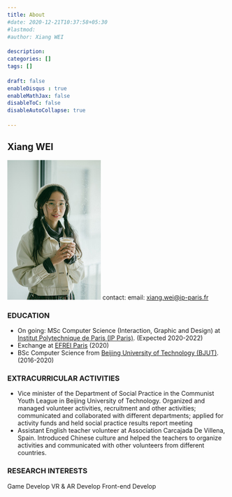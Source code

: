 ```yaml
---
title: About
#date: 2020-12-21T10:37:58+05:30
#lastmod: 
#author: Xiang WEI

description: 
categories: []
tags: []

draft: false
enableDisqus : true
enableMathJax: false
disableToC: false
disableAutoCollapse: true

---
```


## Xiang WEI
![avatar](/images/about.jpeg)
contact: email: xiang.wei@ip-paris.fr

### EDUCATION

- On going: MSc Computer Science (Interaction, Graphic and Design) at [Institut Polytechnique de Paris (IP Paris)](https://www.ip-paris.fr/). (Expected 2020-2022)  
- Exchange at [EFREI Paris](https://www.efrei.fr/) (2020)  
- BSc Computer Science from [Beijing University of Technology (BJUT)](http://english.bjut.edu.cn/). (2016-2020)


### EXTRACURRICULAR ACTIVITIES

- Vice minister of the Department of Social Practice in the Communist Youth League in Beijing University of Technology. 
Organized and managed volunteer activities, recruitment and other activities; communicated and collaborated with different departments; applied for activity funds and held social practice results report meeting
- Assistant English teacher volunteer at Association Carcajada De Villena, Spain.
Introduced Chinese culture and helped the teachers to organize activities and communicated with other volunteers from different countries.

### RESEARCH INTERESTS

Game Develop
VR & AR Develop
Front-end Develop

